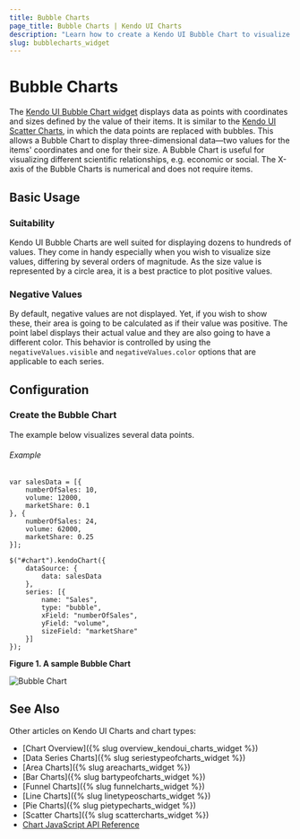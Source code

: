 ```yaml
---
title: Bubble Charts
page_title: Bubble Charts | Kendo UI Charts
description: "Learn how to create a Kendo UI Bubble Chart to visualize data points and how to set its properties."
slug: bubblecharts_widget
---
```


# Bubble Charts

The [Kendo UI Bubble Chart widget](http://demos.telerik.com/kendo-ui/bubble-charts/index) displays data as points with coordinates and sizes defined by the value of their items. It is similar to the [Kendo UI Scatter Charts](http://demos.telerik.com/kendo-ui/scatter-charts/index), in which the data points are replaced with bubbles. This allows a Bubble Chart to display three-dimensional data&mdash;two values for the items' coordinates and one for their size. A Bubble Chart is useful for visualizing different scientific relationships, e.g. economic or social. The X-axis of the Bubble Charts is numerical and does not require items.

## Basic Usage

### Suitability

Kendo UI Bubble Charts are well suited for displaying dozens to hundreds of values. They come in handy especially when you wish to visualize size values, differing by several orders of magnitude. As the size value is represented by a circle area, it is a best practice to plot positive values.

### Negative Values

By default, negative values are not displayed. Yet, if you wish to show these, their area is going to be calculated as if their value was positive. The point label displays their actual value and they are also going to have a different color. This behavior is controlled by using the `negativeValues.visible` and `negativeValues.color` options that are applicable to each series.

## Configuration

### Create the Bubble Chart

The example below visualizes several data points.

###### Example

    var salesData = [{
        numberOfSales: 10,
        volume: 12000,
        marketShare: 0.1
    }, {
        numberOfSales: 24,
        volume: 62000,
        marketShare: 0.25
    }];

    $("#chart").kendoChart({
        dataSource: {
            data: salesData
        },
        series: [{
            name: "Sales",
            type: "bubble",
            xField: "numberOfSales",
            yField: "volume",
            sizeField: "marketShare"
        }]
    });

**Figure 1. A sample Bubble Chart**

 ![Bubble Chart](/controls/charts/chart-types/chart-bubble.png)

## See Also

 Other articles on Kendo UI Charts and chart types:

 * [Chart Overview]({% slug overview_kendoui_charts_widget %})
 * [Data Series Charts]({% slug seriestypeofcharts_widget %})
 * [Area Charts]({% slug areacharts_widget %})
 * [Bar Charts]({% slug bartypeofcharts_widget %})
 * [Funnel Charts]({% slug funnelcharts_widget %})
 * [Line Charts]({% slug linetypeoscharts_widget %})
 * [Pie Charts]({% slug pietypecharts_widget %})
 * [Scatter Charts]({% slug scattercharts_widget %})
 * [Chart JavaScript API Reference](/api/javascript/dataviz/ui/chart)
